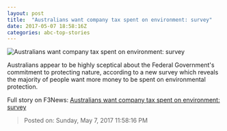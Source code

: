 ```yaml
---
layout: post
title:  "Australians want company tax spent on environment: survey"
date: 2017-05-07 18:58:16Z
categories: abc-top-stories
---
```


![Australians want company tax spent on environment: survey](http://www.abc.net.au/cm/rimage/8430100-1x1-large.jpg?v=2)

Australians appear to be highly sceptical about the Federal Government's commitment to protecting nature, according to a new survey which reveals the majority of people want more money to be spent on environmental protection.


Full story on F3News: [Australians want company tax spent on environment: survey](http://www.f3nws.com/n/nyryDG)

> Posted on: Sunday, May 7, 2017 11:58:16 PM
